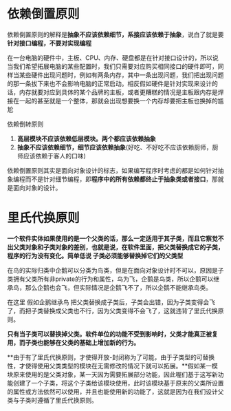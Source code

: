 # 依赖倒置原则
依赖倒置原则的解释是**抽象不应该依赖细节，系接应该依赖于抽象**，说白了就是要**针对接口编程，不要对实现编程**

在一台电脑的硬件中，主板、CPU、内存、硬盘都是在针对接口设计的，所以说当我们希望拓展电脑的某些配置时，我们只需要对应购买相同接口的硬件即可，同样当某些硬件出现问题时，例如有两条内存，其中一条出现问题，我们把出现问题的那一条拔下来也不会影响电脑的正常启动。相反假如硬件是针对实现来设计的话，内存就要对应到具体的某个品牌的主板，或者更糟糕的情况是主板跟内存是焊接在一起的甚至就是一个整体，那就会出现想要换一个内存却要把主板也换掉的尴尬

依赖倒转原则
1. **高层模块不应该依赖低层模块。两个都应该依赖抽象**
2. **抽象不应该依赖细节，细节应该依赖抽象**(好吃、不好吃不应该依赖厨师，厨师应该依赖于客人的口味)

依赖倒置原则其实是面向对象设计的标志，如果编写程序时考虑的都是如何针对抽象编程而不是针对细节编程，即**程序中的所有依赖都终止于抽象类或者接口**，那就是面向对象的设计。


# 里氏代换原则
**一个软件实体如果使用的是一个父类的话，那么一定适用于其子类，而且它察觉不出父类对象和子类对象的差别，也就是说，在软件里面，把父类替换成它的子类，程序的行为没有变化。简单低说 子类必须能够替换掉它们的父类型**

在鸟的实际归类中企鹅可以分类为鸟类，但是在面向对象设计时不可以，原因是子类拥有父类所有非private的行为和属性，鸟为飞，企鹅是鸟类，所以企鹅可以继承鸟，那么企鹅也会飞，但实际情况是企鹅飞不了，所以企鹅不能继承鸟类。

在这里 假如企鹅继承鸟 把父类替换成子类后，子类会出错，因为子类变得会飞了，而把子类替换成父类也不行，因为父类变得不会飞了，这就违背了里氏代换原则。

**只有当子类可以替换掉父类。软件单位的功能不受到影响时，父类才能真正被复用，而子类也能够在父类的基础上增加新的行为。**

**由于有了里氏代换原则，才使得开放-封闭称为了可能，由于子类型的可替换性，才使得使用父类类型的模块在无需修改的情况下就可以拓展。**假如某一模块原来使用的是父类对象，某一天因为需要拓展部分功能，因此喔们基于这写新功能创建了一个子类，将这个子类给该模块使用，此时该模块基于原来的父类所设置的属性或方法依然可以使用，并且也能使用新的功能了，这就是因为在我们设计父类与子类时遵循了里氏代换原则。





